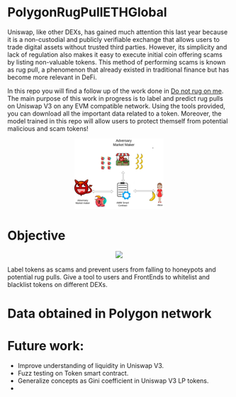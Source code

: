 # PolygonRugPullETHGlobal

Uniswap, like other DEXs, has gained much attention this last year because it is a non-custodial and publicly verifiable exchange that allows users to trade digital assets without trusted third parties. However, its simplicity and lack of regulation also makes it easy to execute initial coin offering scams by listing non-valuable tokens. This method of performing scams is known as rug pull, a phenomenon that already existed in traditional finance but has become more relevant in DeFi.

In this repo you will find a follow up of the work done in [Do not rug on me](https://www.mdpi.com/2227-7390/10/6/949). 
The main purpose of this work in progress is to label and predict rug pulls on Uniswap V3 on any EVM compatible network.
Using the tools provided, you can download all the important data related to a token. Moreover, the model trained in this repo will allow users to protect themself from potential malicious and scam tokens!

<p align="center">
<img src="AdversaryMM.png" width="40%" />
</p>

# Objective


<p align="center">
<img src="mad_police.png" width="30%" />
</p>

Label tokens as scams and prevent users from falling to honeypots and potential rug pulls. Give a tool to users and FrontEnds to whitelist and blacklist tokens on different DEXs.



# Data obtained in Polygon network




# Future work:

- Improve understanding of liquidity in Uniswap V3.
- Fuzz testing on Token smart contract.
- Generalize concepts as Gini coefficient in Uniswap V3 LP tokens.
- 


